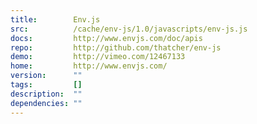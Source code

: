 ```yaml
---
title:        Env.js
src:          /cache/env-js/1.0/javascripts/env-js.js
docs:         http://www.envjs.com/doc/apis
repo:         http://github.com/thatcher/env-js
demo:         http://vimeo.com/12467133
home:         http://www.envjs.com/
version:      ""
tags:         []
description:  ""
dependencies: ""
---
```



